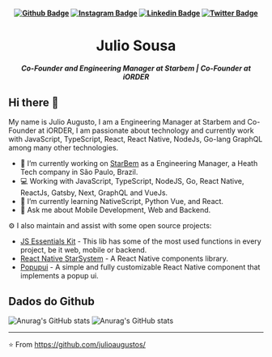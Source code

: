 <h4 align="center">
  
  [![Github Badge](https://img.shields.io/badge/-Facebook-blue?style=for-the-badge&logo=Facebook&logoColor=white&link=https://github.com/JulioAugustoS)](https://www.facebook.com/JulioAugustoSousa/)
  [![Instagram Badge](https://img.shields.io/badge/-instagram-red?style=for-the-badge&logo=instagram&logoColor=white&link=https://github.com/JulioAugustoS)](https://www.instagram.com/juliosousa.me/)
  [![Linkedin Badge](https://img.shields.io/badge/-Linkedin-blue?style=for-the-badge&logo=Linkedin&logoColor=white&link=https://github.com/JulioAugustoS)](https://www.linkedin.com/in/julio-augusto/)
  [![Twitter Badge](https://img.shields.io/badge/-Twitter-blue?style=for-the-badge&logo=Twitter&logoColor=white&link=https://github.com/JulioAugustoS)](https://twitter.com/Julio_Augusto_S)

  <h1 align="center">Julio Sousa</h1>
  <h5 align="center">Co-Founder and Engineering Manager at Starbem | Co-Founder at iORDER</h5>
</h4>

## Hi there 👋

My name is Julio Augusto, I am a Engineering Manager at Starbem and Co-Founder at iORDER, I am passionate about technology and currently work with JavaScript, TypeScript, React, React Native, NodeJs, Go-lang GraphQL among many other technologies.


- 🔭 I’m currently working on [StarBem](https://starbem.app) as a Engineering Manager, a Heath Tech company in São Paulo, Brazil.
- 💻 Working with JavaScript, TypeScript, NodeJS, Go, React Native, ReactJs, Gatsby, Next, GraphQL and VueJs.
- 🌱 I’m currently learning NativeScript, Python Vue, and React.
- 💬 Ask me about Mobile Development, Web and Backend.

⚙️ I also maintain and assist with some open source projects:
- [JS Essentials Kit](https://github.com/starbem/js-essentials-kit) - This lib has some of the most used functions in every project, be it web, mobile or backend.
- [React Native StarSystem](https://github.com/starbem/react-native-starsystem) - A React Native components library.
- [Popupui](https://github.com/RafaelAugustoS/react-native-popup-ui) - A simple and fully customizable React Native component that implements a popup ui.

## Dados do Github

![Anurag's GitHub stats](https://github-readme-stats.vercel.app/api/top-langs/?username=JulioAugustoS&hide=php,css&layout=compact=true&theme=tokyonight)
![Anurag's GitHub stats](https://github-readme-stats.vercel.app/api?username=JulioAugustoS&show_icons=true&theme=tokyonight)

---
⭐️ From https://github.com/julioaugustos/
